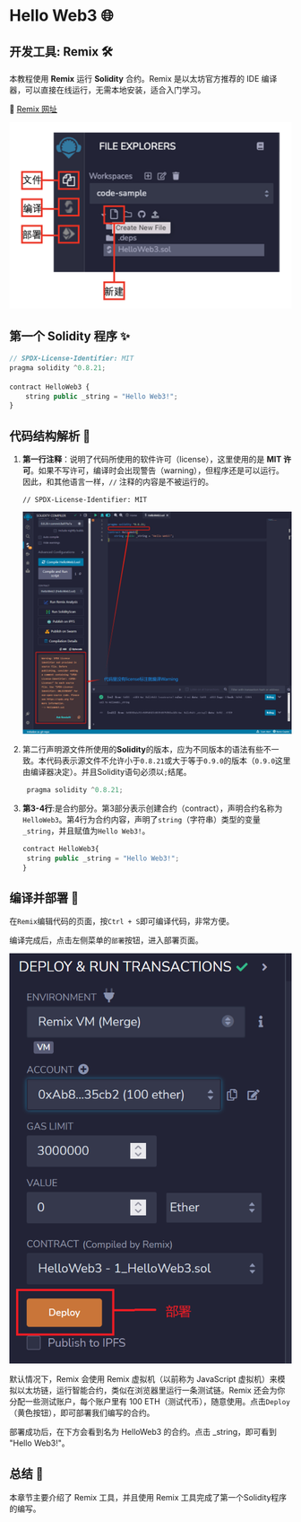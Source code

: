 # Hello Web3 🌐

## 开发工具: Remix 🛠️
本教程使用 **Remix** 运行 **Solidity** 合约。Remix 是以太坊官方推荐的 IDE 编译器，可以直接在线运行，无需本地安装，适合入门学习。 

🔗 [Remix 网址](https://remix.ethereum.org)

![Remix IDE](../../public/beginner/helloweb3/remix.png)

## 第一个 Solidity 程序 ✨
```js
// SPDX-License-Identifier: MIT
pragma solidity ^0.8.21;

contract HelloWeb3 {
    string public _string = "Hello Web3!";
}

```
## 代码结构解析 📝

1. **第一行注释**：说明了代码所使用的软件许可（license），这里使用的是 **MIT 许可**。如果不写许可，编译时会出现警告（warning），但程序还是可以运行。因此，和其他语言一样，`//` 注释的内容是不被运行的。
   ```solidity
   // SPDX-License-Identifier: MIT

   ```
   ![alt text](../../public/beginner/helloweb3/no-license-warning.png)

2. 第二行声明源文件所使用的**Solidity**的版本，应为不同版本的语法有些不一致。本代码表示源文件不允许小于`0.8.21`或大于等于`0.9.0`的版本（`0.9.0`这里由编译器决定）。并且Solidity语句必须以`;`结尾。

   ```js
    pragma solidity ^0.8.21;
   ```

3. **第3-4行**:是合约部分。第3部分表示创建合约（contract），声明合约名称为`HelloWeb3`。第4行为合约内容，声明了`string`（字符串）类型的变量 `_string`，并且赋值为`Hello Web3!`。

   ```js
   contract HelloWeb3{
    string public _string = "Hello Web3!";
   }
   ```

## 编译并部署 🚀

在`Remix`编辑代码的页面，按`Ctrl + S`即可编译代码，非常方便。

编译完成后，点击左侧菜单的`部署`按钮，进入部署页面。

![alt text](../../public/beginner/helloweb3/remix-compile.png)

默认情况下，Remix 会使用 Remix 虚拟机（以前称为 JavaScript 虚拟机）来模拟以太坊链，运行智能合约，类似在浏览器里运行一条测试链。Remix 还会为你分配一些测试账户，每个账户里有 100 ETH（测试代币），随意使用。点击`Deploy`（黄色按钮），即可部署我们编写的合约。

部署成功后，在下方会看到名为 HelloWeb3 的合约。点击 _string，即可看到 "Hello Web3!"。

## 总结 🏁

本章节主要介绍了 Remix 工具，并且使用 Remix 工具完成了第一个Solidity程序的编写。
